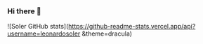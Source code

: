 ### Hi there 👋

![Soler GitHub stats](https://github-readme-stats.vercel.app/api?username=leonardosoler &theme=dracula)
